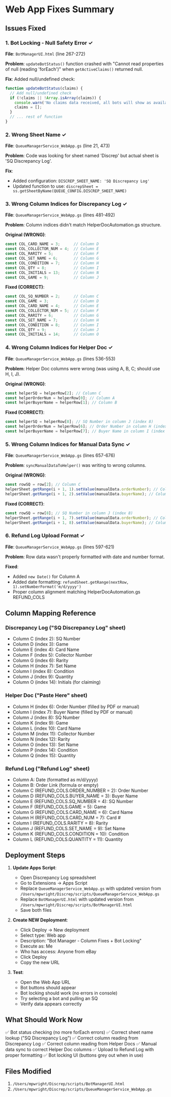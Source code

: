 # Web App Fixes Summary

## Issues Fixed

### 1. Bot Locking - Null Safety Error ✓
**File**: `BotManagerUI.html` (line 267-272)

**Problem**: `updateBotStatus()` function crashed with "Cannot read properties of null (reading 'forEach')" when `getActiveClaims()` returned null.

**Fix**: Added null/undefined check:
```javascript
function updateBotStatus(claims) {
  // Add null/undefined check
  if (!claims || !Array.isArray(claims)) {
    console.warn('No claims data received, all bots will show as available');
    claims = [];
  }
  // ... rest of function
}
```

### 2. Wrong Sheet Name ✓
**File**: `QueueManagerService_WebApp.gs` (line 21, 473)

**Problem**: Code was looking for sheet named 'Discrep' but actual sheet is 'SQ Discrepancy Log'.

**Fix**:
- Added configuration: `DISCREP_SHEET_NAME: 'SQ Discrepancy Log'`
- Updated function to use: `discrepSheet = ss.getSheetByName(QUEUE_CONFIG.DISCREP_SHEET_NAME)`

### 3. Wrong Column Indices for Discrepancy Log ✓
**File**: `QueueManagerService_WebApp.gs` (lines 481-492)

**Problem**: Column indices didn't match HelperDocAutomation.gs structure.

**Original (WRONG)**:
```javascript
const COL_CARD_NAME = 3;      // Column D
const COL_COLLECTOR_NUM = 4;  // Column E
const COL_RARITY = 5;         // Column F
const COL_SET_NAME = 6;       // Column G
const COL_CONDITION = 7;      // Column H
const COL_QTY = 8;            // Column I
const COL_INITIALS = 13;      // Column N
const COL_GAME = 9;           // Column J
```

**Fixed (CORRECT)**:
```javascript
const COL_SQ_NUMBER = 2;      // Column C
const COL_GAME = 3;           // Column D
const COL_CARD_NAME = 4;      // Column E
const COL_COLLECTOR_NUM = 5;  // Column F
const COL_RARITY = 6;         // Column G
const COL_SET_NAME = 7;       // Column H
const COL_CONDITION = 8;      // Column I
const COL_QTY = 9;            // Column J
const COL_INITIALS = 14;      // Column O
```

### 4. Wrong Column Indices for Helper Doc ✓
**File**: `QueueManagerService_WebApp.gs` (lines 536-553)

**Problem**: Helper Doc columns were wrong (was using A, B, C; should use H, I, J).

**Original (WRONG)**:
```javascript
const helperSQ = helperRow[2]; // Column C
const helperOrderNum = helperRow[0]; // Column A
const helperBuyerName = helperRow[1]; // Column B
```

**Fixed (CORRECT)**:
```javascript
const helperSQ = helperRow[8]; // SQ Number in column J (index 8)
const helperOrderNum = helperRow[6]; // Order Number in column H (index 6)
const helperBuyerName = helperRow[7]; // Buyer Name in column I (index 7)
```

### 5. Wrong Column Indices for Manual Data Sync ✓
**File**: `QueueManagerService_WebApp.gs` (lines 657-676)

**Problem**: `syncManualDataToHelper()` was writing to wrong columns.

**Original (WRONG)**:
```javascript
const rowSQ = row[2]; // Column C
helperSheet.getRange(i + 1, 1).setValue(manualData.orderNumber); // Column A
helperSheet.getRange(i + 1, 2).setValue(manualData.buyerName); // Column B
```

**Fixed (CORRECT)**:
```javascript
const rowSQ = row[8]; // SQ Number in column J (index 8)
helperSheet.getRange(i + 1, 7).setValue(manualData.orderNumber); // Column H (7)
helperSheet.getRange(i + 1, 8).setValue(manualData.buyerName); // Column I (8)
```

### 6. Refund Log Upload Format ✓
**File**: `QueueManagerService_WebApp.gs` (lines 597-621)

**Problem**: Row data wasn't properly formatted with date and number format.

**Fixed**:
- Added `new Date()` for Column A
- Added date formatting: `refundSheet.getRange(nextRow, 1).setNumberFormat('m/d/yyyy')`
- Proper column alignment matching HelperDocAutomation.gs REFUND_COLS

## Column Mapping Reference

### Discrepancy Log ("SQ Discrepancy Log" sheet)
- Column C (index 2): SQ Number
- Column D (index 3): Game
- Column E (index 4): Card Name
- Column F (index 5): Collector Number
- Column G (index 6): Rarity
- Column H (index 7): Set Name
- Column I (index 8): Condition
- Column J (index 9): Quantity
- Column O (index 14): Initials (for claiming)

### Helper Doc ("Paste Here" sheet)
- Column H (index 6): Order Number (filled by PDF or manual)
- Column I (index 7): Buyer Name (filled by PDF or manual)
- Column J (index 8): SQ Number
- Column K (index 9): Game
- Column L (index 10): Card Name
- Column M (index 11): Collector Number
- Column N (index 12): Rarity
- Column O (index 13): Set Name
- Column P (index 14): Condition
- Column Q (index 15): Quantity

### Refund Log ("Refund Log" sheet)
- Column A: Date (formatted as m/d/yyyy)
- Column B: Order Link (formula or empty)
- Column C (REFUND_COLS.ORDER_NUMBER = 2): Order Number
- Column D (REFUND_COLS.BUYER_NAME = 3): Buyer Name
- Column E (REFUND_COLS.SQ_NUMBER = 4): SQ Number
- Column F (REFUND_COLS.GAME = 5): Game
- Column G (REFUND_COLS.CARD_NAME = 6): Card Name
- Column H (REFUND_COLS.CARD_NUM = 7): Card #
- Column I (REFUND_COLS.RARITY = 8): Rarity
- Column J (REFUND_COLS.SET_NAME = 9): Set Name
- Column K (REFUND_COLS.CONDITION = 10): Condition
- Column L (REFUND_COLS.QUANTITY = 11): Quantity

## Deployment Steps

1. **Update Apps Script**:
   - Open Discrepancy Log spreadsheet
   - Go to Extensions → Apps Script
   - Replace `QueueManagerService_WebApp.gs` with updated version from `/Users/mpwright/Discrep/scripts/QueueManagerService_WebApp.gs`
   - Replace `BotManagerUI.html` with updated version from `/Users/mpwright/Discrep/scripts/BotManagerUI.html`
   - Save both files

2. **Create NEW Deployment**:
   - Click Deploy → New deployment
   - Select type: Web app
   - Description: "Bot Manager - Column Fixes + Bot Locking"
   - Execute as: Me
   - Who has access: Anyone from eBay
   - Click Deploy
   - Copy the new URL

3. **Test**:
   - Open the Web App URL
   - Bot buttons should appear
   - Bot locking should work (no errors in console)
   - Try selecting a bot and pulling an SQ
   - Verify data appears correctly

## What Should Work Now

✅ Bot status checking (no more forEach errors)
✅ Correct sheet name lookup ("SQ Discrepancy Log")
✅ Correct column reading from Discrepancy Log
✅ Correct column reading from Helper Docs
✅ Manual data sync to correct Helper Doc columns
✅ Upload to Refund Log with proper formatting
✅ Bot locking UI (buttons grey out when in use)

## Files Modified

1. `/Users/mpwright/Discrep/scripts/BotManagerUI.html`
2. `/Users/mpwright/Discrep/scripts/QueueManagerService_WebApp.gs`
